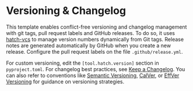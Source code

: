 # Versioning & Changelog

This template enables conflict-free versioning and changelog management with git tags, pull request labels and GitHub releases.
To do so, it uses [hatch-vcs](https://github.com/ofek/hatch-vcs) to manage version numbers dynamically from Git tags. Release notes are generated automatically by GitHub when you create a new release. Configure the pull request labels on the file `.github/release.yml`.

For custom versioning, edit the `[tool.hatch.version]` section in `pyproject.toml`. For changelog best practices, see [Keep a Changelog](https://keepachangelog.com/en/1.0.0/). You can also refer to conventions like [Semantic Versioning](https://semver.org/), [CalVer](https://calver.org/), or [EffVer Versioning](https://jacobtomlinson.dev/effver) for guidance on versioning strategies.
